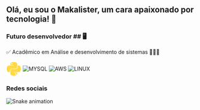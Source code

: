 ## Olá, eu sou o Makalister, um cara apaixonado por tecnologia! 🔗

<h3 align="left">Futuro desenvolvedor ## 🖥️</h3>
✅ Acadêmico em Análise e desenvolvimento de sistemas 👨🏼‍🎓<br>
  
  <div style="display: inline_block"><br>
    <img align="center" alt="Python" height="38" width="40" src="https://raw.githubusercontent.com/devicons/devicon/1119b9f84c0290e0f0b38982099a2bd027a48bf1/icons/python/python-plain.svg">
    <img align="center" alt="MYSQL" height="38" width="40" src="https://cdn.jsdelivr.net/gh/devicons/devicon/icons/mysql/mysql-original.svg">
    <img align="center" alt="AWS" height="38" width="40" src="https://cdn.jsdelivr.net/gh/devicons/devicon/icons/amazonwebservices/amazonwebservices-original.svg">
    <img align="center" alt="LINUX" height="38" width="40" src="https://cdn.jsdelivr.net/gh/devicons/devicon/icons/linux/linux-original.svg">
  </div>
 
 <h3 align="left">Redes sociais</h3>

<div align="left">
  
  
</div>
  
![Snake animation](https://github.com/MakalisterAndrade/maka/blob/main/github-contribution-grid-snake.svg)
